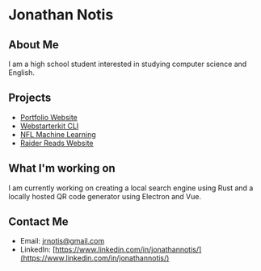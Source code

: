 # Jonathan Notis

## About Me

I am a high school student interested in studying computer science and English. 

## Projects

- [Portfolio Website](https://jonathannotis.vercel.app)
- [Webstarterkit CLI](https://github.com/jonathannotis/web-starterkit-cli)
- [NFL Machine Learning](https://github.com/jonathannotis/nfl-player-success-ml)
- [Raider Reads Website](https://www.raiderreads.com)

## What I'm working on 

I am currently working on creating a local search engine using Rust and a locally hosted QR code generator using Electron and Vue.

## Contact Me

- Email: jrnotis@gmail.com
- LinkedIn: [https://www.linkedin.com/in/jonathannotis/](https://www.linkedin.com/in/jonathannotis/)
